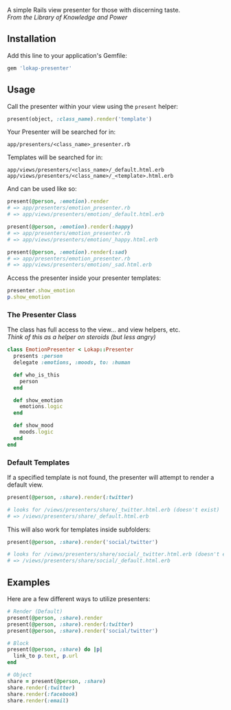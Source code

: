 A simple Rails view presenter for those with discerning taste.  
_From the Library of Knowledge and Power_

## Installation

Add this line to your application's Gemfile:

```ruby
gem 'lokap-presenter'
```

## Usage

Call the presenter within your view using the `present` helper:

```ruby
present(object, :class_name).render('template')
```

Your Presenter will be searched for in:

```
app/presenters/<class_name>_presenter.rb
```

Templates will be searched for in:

```
app/views/presenters/<class_name>/_default.html.erb
app/views/presenters/<class_name>/_<template>.html.erb
```

And can be used like so:

```ruby
present(@person, :emotion).render
# => app/presenters/emotion_presenter.rb
# => app/views/presenters/emotion/_default.html.erb

present(@person, :emotion).render(:happy)
# => app/presenters/emotion_presenter.rb
# => app/views/presenters/emotion/_happy.html.erb

present(@person, :emotion).render(:sad)
# => app/presenters/emotion_presenter.rb
# => app/views/presenters/emotion/_sad.html.erb
```

Access the presenter inside your presenter templates:

```ruby
presenter.show_emotion
p.show_emotion
```

### The Presenter Class

The class has full access to the view... and view helpers, etc.  
_Think of this as a helper on steroids (but less angry)_

```ruby
class EmotionPresenter < Lokap::Presenter
  presents :person
  delegate :emotions, :moods, to: :human

  def who_is_this
    person
  end

  def show_emotion
    emotions.logic
  end

  def show_mood
    moods.logic
  end
end
```

### Default Templates

If a specified template is not found, the presenter will attempt to render a
default view.

```ruby
present(@person, :share).render(:twitter)

# looks for /views/presenters/share/_twitter.html.erb (doesn't exist)
# => /views/presenters/share/_default.html.erb
```

This will also work for templates inside subfolders:

```ruby
present(@person, :share).render('social/twitter')

# looks for /views/presenters/share/social/_twitter.html.erb (doesn't exist)
# => /views/presenters/share/social/_default.html.erb
```

## Examples

Here are a few different ways to utilize presenters:

```ruby
# Render (Default)
present(@person, :share).render
present(@person, :share).render(:twitter)
present(@person, :share).render('social/twitter')

# Block
present(@person, :share) do |p|
  link_to p.text, p.url
end

# Object
share = present(@person, :share)
share.render(:twitter)
share.render(:facebook)
share.render(:email)
```


